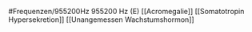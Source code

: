 #Frequenzen/955200Hz
955200 Hz (E)
[[Acromegalie]]
[[Somatotropin Hypersekretion]]
[[Unangemessen Wachstumshormon]]